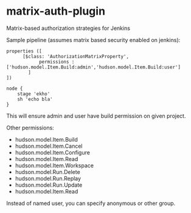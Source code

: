 # matrix-auth-plugin
Matrix-based authorization strategies for Jenkins

Sample pipeline (assumes matrix based security enabled on jenkins):

    properties ([
  		  [$class: 'AuthorizationMatrixProperty',
    		    permissions : ['hudson.model.Item.Build:admin','hudson.model.Item.Build:user']
    		]
    ])
    
    node {
        stage 'ekho'
        sh 'echo bla'
    }


This will ensure admin and user have build permission on given project.

Other permissions:
* hudson.model.Item.Build
* hudson.model.Item.Cancel
* hudson.model.Item.Configure
* hudson.model.Item.Read
* hudson.model.Item.Workspace
* hudson.model.Run.Delete
* hudson.model.Run.Replay
* hudson.model.Run.Update
* hudson.model.Item.Read

Instead of named user, you can specify anonymous or other group.